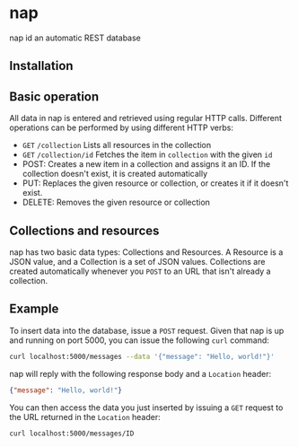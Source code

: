 # nap

nap id an automatic REST database

## Installation

## Basic operation

All data in nap is entered and retrieved using regular HTTP calls. Different operations can be performed by using different HTTP verbs:

 - `GET` `/collection` Lists all resources in the collection
 - `GET` `/collection/id` Fetches the item in `collection` with the given `id`
 - POST: Creates a new item in a collection and assigns it an ID. If the collection doesn't exist, it is created automatically
 - PUT: Replaces the given resource or collection, or creates it if it doesn't exist.
 - DELETE: Removes the given resource or collection

## Collections and resources

nap has two basic data types: Collections and Resources. A Resource is a JSON value, and a Collection is a set of JSON values. Collections are created automatically whenever you `POST` to an URL that isn't already a collection.

## Example

To insert data into the database, issue a `POST` request. Given that nap is up and running on port 5000, you can issue the following `curl` command:

```sh
curl localhost:5000/messages --data '{"message": "Hello, world!"}'
```

nap will reply with the following response body and a `Location` header:

```json
{"message": "Hello, world!"}
```

You can then access the data you just inserted by issuing a `GET` request to the URL returned in the `Location` header:

```sh
curl localhost:5000/messages/ID
```
